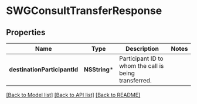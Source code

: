 # SWGConsultTransferResponse

## Properties
Name | Type | Description | Notes
------------ | ------------- | ------------- | -------------
**destinationParticipantId** | **NSString*** | Participant ID to whom the call is being transferred. | 

[[Back to Model list]](../README.md#documentation-for-models) [[Back to API list]](../README.md#documentation-for-api-endpoints) [[Back to README]](../README.md)


